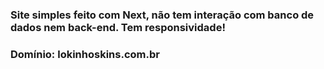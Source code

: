 ### Site simples feito com Next, não tem interação com banco de dados nem back-end. Tem responsividade!
### Domínio: lokinhoskins.com.br
